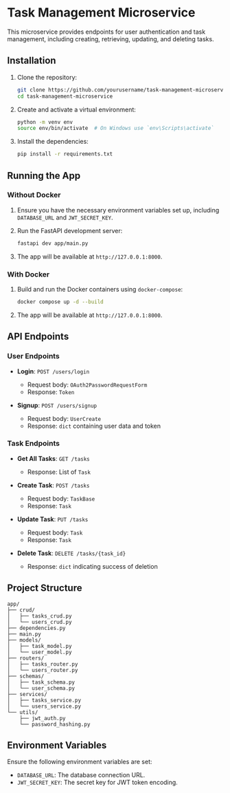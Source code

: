 # Task Management Microservice

This microservice provides endpoints for user authentication and task management, including creating, retrieving, updating, and deleting tasks.

## Installation

1. Clone the repository:

   ```bash
   git clone https://github.com/yourusername/task-management-microservice.git
   cd task-management-microservice
   ```

2. Create and activate a virtual environment:

   ```bash
   python -m venv env
   source env/bin/activate  # On Windows use `env\Scripts\activate`
   ```

3. Install the dependencies:

   ```bash
   pip install -r requirements.txt
   ```

## Running the App

### Without Docker

1. Ensure you have the necessary environment variables set up, including `DATABASE_URL` and `JWT_SECRET_KEY`.

2. Run the FastAPI development server:

   ```bash
   fastapi dev app/main.py
   ```

3. The app will be available at `http://127.0.0.1:8000`.

### With Docker

1. Build and run the Docker containers using `docker-compose`:

   ```bash
   docker compose up -d --build
   ```

2. The app will be available at `http://127.0.0.1:8000`.

## API Endpoints

### User Endpoints

- **Login**: `POST /users/login`
  - Request body: `OAuth2PasswordRequestForm`
  - Response: `Token`

- **Signup**: `POST /users/signup`
  - Request body: `UserCreate`
  - Response: `dict` containing user data and token

### Task Endpoints

- **Get All Tasks**: `GET /tasks`
  - Response: List of `Task`

- **Create Task**: `POST /tasks`
  - Request body: `TaskBase`
  - Response: `Task`

- **Update Task**: `PUT /tasks`
  - Request body: `Task`
  - Response: `Task`

- **Delete Task**: `DELETE /tasks/{task_id}`
  - Response: `dict` indicating success of deletion

## Project Structure

```
app/
├── crud/
│   ├── tasks_crud.py
│   └── users_crud.py
├── dependencies.py
├── main.py
├── models/
│   ├── task_model.py
│   └── user_model.py
├── routers/
│   ├── tasks_router.py
│   └── users_router.py
├── schemas/
│   ├── task_schema.py
│   └── user_schema.py
├── services/
│   ├── tasks_service.py
│   └── users_service.py
└── utils/
    ├── jwt_auth.py
    └── password_hashing.py
```

## Environment Variables

Ensure the following environment variables are set:

- `DATABASE_URL`: The database connection URL.
- `JWT_SECRET_KEY`: The secret key for JWT token encoding.
